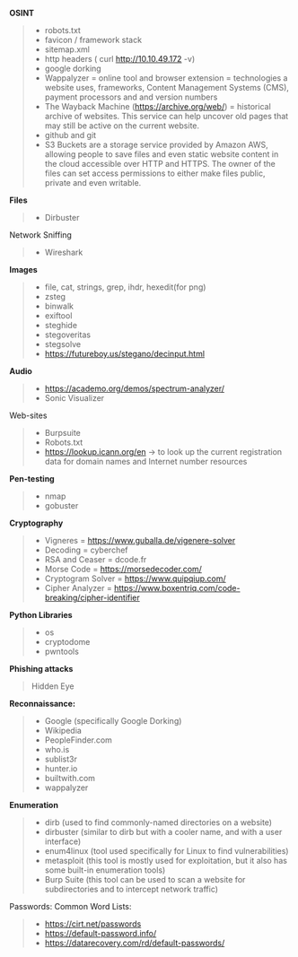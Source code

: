 **OSINT**
> - robots.txt
> - favicon / framework stack
> - sitemap.xml
> - http headers ( curl http://10.10.49.172 -v)
> - google dorking
> - Wappalyzer = online tool and browser extension = technologies a website uses, frameworks, Content Management Systems (CMS), payment processors and and version numbers
> - The Wayback Machine (https://archive.org/web/) = historical archive of websites. This service can help uncover old pages that may still be active on the current website.
> - github and git
> - S3 Buckets are a storage service provided by Amazon AWS, allowing people to save files and even static website content in the cloud accessible over HTTP and HTTPS. The owner of the files can set access permissions to either make files public, private and even writable. 
>  

**Files**
> - Dirbuster

Network Sniffing
> - Wireshark

**Images**
> - file, cat, strings, grep, ihdr, hexedit(for png)
> - zsteg
> - binwalk
> - exiftool
> - steghide
> - stegoveritas
> - stegsolve
> - https://futureboy.us/stegano/decinput.html

**Audio**
> - https://academo.org/demos/spectrum-analyzer/
> - Sonic Visualizer

Web-sites
> - Burpsuite
> - Robots.txt
> - https://lookup.icann.org/en   -> to look up the current registration data for domain names and Internet number resources

**Pen-testing**
> - nmap
> - gobuster

**Cryptography**
> - Vigneres = https://www.guballa.de/vigenere-solver
> - Decoding = cyberchef
> - RSA and Ceaser = dcode.fr
> - Morse Code = https://morsedecoder.com/
> - Cryptogram Solver = https://www.quipqiup.com/
> - Cipher Analyzer = https://www.boxentriq.com/code-breaking/cipher-identifier

**Python Libraries**
> - os
> - cryptodome
> - pwntools

**Phishing attacks**
> Hidden Eye

**Reconnaissance:**
> - Google (specifically Google Dorking)
> - Wikipedia
> - PeopleFinder.com
> - who.is
> - sublist3r
> - hunter.io
> - builtwith.com
> - wappalyzer

**Enumeration**
> - dirb (used to find commonly-named directories on a website) 
> - dirbuster (similar to dirb but with a cooler name, and with a user interface)
> - enum4linux (tool used specifically for Linux to find vulnerabilities)
> - metasploit (this tool is mostly used for exploitation, but it also has some built-in enumeration tools)
> - Burp Suite (this tool can be used to scan a website for subdirectories and to intercept network traffic)

Passwords:
Common Word Lists:
> - https://cirt.net/passwords
> - https://default-password.info/
> - https://datarecovery.com/rd/default-passwords/


